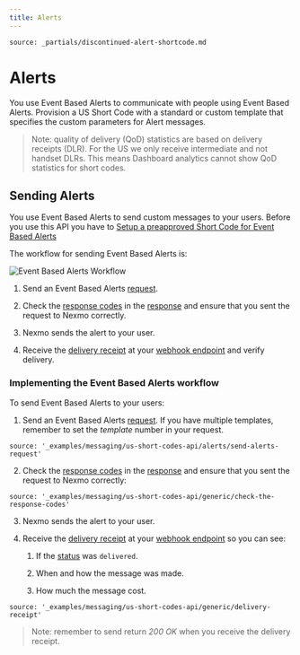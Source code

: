 ```yaml
---
title: Alerts
---
```


```partial
source: _partials/discontinued-alert-shortcode.md
```

# Alerts

You use Event Based Alerts to communicate with people using Event Based Alerts. Provision a US Short Code with a standard or custom template that specifies the custom parameters for Alert messages.

> Note: quality of delivery (QoD) statistics are based on delivery receipts (DLR). For the US we only receive intermediate and not handset DLRs. This means Dashboard analytics cannot show QoD statistics for short codes.

## Sending Alerts

You use Event Based Alerts to send custom messages to your users. Before you use this API you have to [Setup a preapproved Short Code for Event Based Alerts](/numbers/guides/event-alerts)

The workflow for sending Event Based Alerts is:

![Event Based Alerts Workflow](/assets/images/workflow_sending_event_based_alerts.svg)

1. Send an Event Based Alerts [request](/api/sms/us-short-codes/alerts/sending#request).

2. Check the [response codes](/api/sms/us-short-codes/alerts/sending#response) in the [response](/api/sms/us-short-codes/alerts/sending#response) and ensure that  you sent the request to Nexmo correctly.

3. Nexmo sends the alert to your user.

4. Receive the [delivery receipt](/api/sms/us-short-codes/alerts/sending#delivery-receipt) at your [webhook endpoint](/concepts/guides/webhooks) and verify delivery.


### Implementing the Event Based Alerts workflow

To send Event Based Alerts to your users:

1. Send an Event Based Alerts [request](/api/sms/us-short-codes/alerts/sending#request). If you have multiple templates, remember to set the <i>template</i> number in your request.

```tabbed_examples
source: '_examples/messaging/us-short-codes-api/alerts/send-alerts-request'
```

2. Check the [response codes](/api/sms/us-short-codes/alerts/sending#response) in the [response](/api/sms/us-short-codes/alerts/sending#response) and ensure that you sent the request to Nexmo correctly:

```tabbed_examples
source: '_examples/messaging/us-short-codes-api/generic/check-the-response-codes'
```

3. Nexmo sends the alert to your user.

4. Receive the [delivery receipt](/api/sms/us-short-codes/alerts/sending#delivery-receipt) at your [webhook endpoint](/concepts/guides/webhooks) so you can see:

    1. If the [status](/api/sms/us-short-codes/alerts/sending#response) was `delivered`.

    2. When and how the message was made.

    3. How much the message cost.

```tabbed_examples
source: '_examples/messaging/us-short-codes-api/generic/delivery-receipt'
```

> Note: remember to send return *200 OK* when you receive the delivery receipt.
